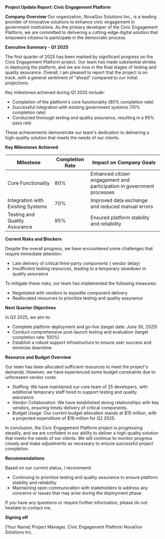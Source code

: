 **Project Update Report: Civic Engagement Platform**

**Company Overview**
Our organization, NovaGov Solutions Inc., is a leading provider of innovative solutions to enhance civic engagement in government institutions. As the primary developer of the Civic Engagement Platform, we are committed to delivering a cutting-edge digital solution that empowers citizens to participate in the democratic process.

**Executive Summary - Q1 2025**

The first quarter of 2025 has been marked by significant progress on the Civic Engagement Platform project. Our team has made substantial strides in deploying the platform, and we are now in the final stages of testing and quality assurance. Overall, I am pleased to report that the project is on track, with a general sentiment of "ahead" compared to our initial projections.

Key milestones achieved during Q1 2025 include:

* Completion of the platform's core functionality (80% completion rate)
* Successful integration with existing government systems (70% completion rate)
* Conducted thorough testing and quality assurance, resulting in a 95% pass rate

These achievements demonstrate our team's dedication to delivering a high-quality solution that meets the needs of our clients.

**Key Milestones Achieved**

| Milestone | Completion Rate | Impact on Company Goals |
| --- | --- | --- |
| Core Functionality | 80% | Enhanced citizen engagement and participation in government processes |
| Integration with Existing Systems | 70% | Improved data exchange and reduced manual errors |
| Testing and Quality Assurance | 95% | Ensured platform stability and reliability |

**Current Risks and Blockers**

Despite the overall progress, we have encountered some challenges that require immediate attention:

* Late delivery of critical third-party components ( vendor delay)
* Insufficient testing resources, leading to a temporary slowdown in quality assurance

To mitigate these risks, our team has implemented the following measures:

* Negotiated with vendors to expedite component delivery
* Reallocated resources to prioritize testing and quality assurance

**Next Quarter Objectives**

In Q2 2025, we aim to:

* Complete platform deployment and go-live (target date: June 30, 2025)
* Conduct comprehensive post-launch testing and evaluation (target completion rate: 100%)
* Establish a robust support infrastructure to ensure user success and minimize downtime

**Resource and Budget Overview**

Our team has been allocated sufficient resources to meet the project's demands. However, we have experienced some budget constraints due to unforeseen vendor costs.

* Staffing: We have maintained our core team of 25 developers, with additional temporary staff hired to support testing and quality assurance.
* Vendor Collaboration: We have established strong relationships with key vendors, ensuring timely delivery of critical components.
* Budget Usage: Our current budget allocation stands at $15 million, with a projected expenditure of $18 million for Q2 2025.

In conclusion, the Civic Engagement Platform project is progressing steadily, and we are confident in our ability to deliver a high-quality solution that meets the needs of our clients. We will continue to monitor progress closely and make adjustments as necessary to ensure successful project completion.

**Recommendations**

Based on our current status, I recommend:

* Continuing to prioritize testing and quality assurance to ensure platform stability and reliability
* Maintaining open communication with stakeholders to address any concerns or issues that may arise during the deployment phase

If you have any questions or require further information, please do not hesitate to contact me.

**Signing off**

[Your Name]
Project Manager, Civic Engagement Platform
NovaGov Solutions Inc.